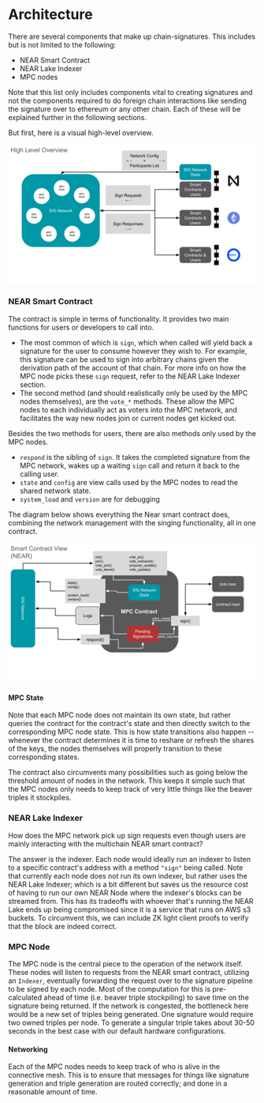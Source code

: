 # Architecture

There are several components that make up chain-signatures. This includes but is not limited to the following:

- NEAR Smart Contract
- NEAR Lake Indexer
- MPC nodes

Note that this list only includes components vital to creating signatures and not the components required to do foreign chain interactions like sending the signature over to ethereum or any other chain. Each of these will be explained further in the following sections.

But first, here is a visual high-level overview.

![diagram](./doc/System%20Architecture%20Overview%20-%20High%20Level.svg)

### NEAR Smart Contract

The contract is simple in terms of functionality. It provides two main functions for users or developers to call into.

- The most common of which is `sign`, which when called will yield back a signature for the user to consume however they wish to. For example, this signature can be used to sign into arbitrary chains given the derivation path of the account of that chain. For more info on how the MPC node picks these `sign` request, refer to the NEAR Lake Indexer section.
- The second method (and should realistically only be used by the MPC nodes themselves), are the `vote_*` methods. These allow the MPC nodes to each individually act as voters into the MPC network, and facilitates the way new nodes join or current nodes get kicked out.

Besides the two methods for users, there are also methods only used by the MPC nodes.

- `respond` is the sibling of `sign`. It takes the completed signature from the MPC network, wakes up a waiting `sign` call and return it back to the calling user.
- `state` and `config` are view calls used by the MPC nodes to read the shared network state.
- `system_load` and `version` are for debugging

The diagram below shows everything the Near smart contract does, combining the network management with the singing functionality, all in one contract.

![diagram](./doc/System%20Architecture%20Overview%20-%20Smart%20Contract.svg)

#### MPC State

Note that each MPC node does not maintain its own state, but rather queries the contract for the contract's state and then directly switch to the corresponding MPC node state. This is how state transitions also happen -- whenever the contract determines it is time to reshare or refresh the shares of the keys, the nodes themselves will properly transition to these corresponding states.

The contract also circumvents many possibilities such as going below the threshold amount of nodes in the network. This keeps it simple such that the MPC nodes only needs to keep track of very little things like the beaver triples it stockpiles.

### NEAR Lake Indexer

How does the MPC network pick up sign requests even though users are mainly interacting with the multichain NEAR smart contract?

The answer is the indexer. Each node would ideally run an indexer to listen to a specific contract's address with a method `"sign"` being called. Note that currently each node does not run its own indexer, but rather uses the NEAR Lake Indexer; which is a bit different but saves us the resource cost of having to run our own NEAR Node where the indexer's blocks can be streamed from. This has its tradeoffs with whoever that's running the NEAR Lake ends up being compromised since it is a service that runs on AWS s3 buckets. To circumvent this, we can include ZK light client proofs to verify that the block are indeed correct.

### MPC Node

The MPC node is the central piece to the operation of the network itself. These nodes will listen to requests from the NEAR smart contract, utilizing an `Indexer`, eventually forwarding the request over to the signature pipeline to be signed by each node. Most of the computation for this is pre-calculated ahead of time (i.e. beaver triple stockpiling) to save time on the signature being returned. If the network is congested, the bottleneck here would be a new set of triples being generated. One signature would require two owned triples per node. To generate a singular triple takes about 30-50 seconds in the best case with our default hardware configurations.

#### Networking

Each of the MPC nodes needs to keep track of who is alive in the connective mesh. This is to ensure that messages for things like signature generation and triple generation are routed correctly; and done in a reasonable amount of time.
